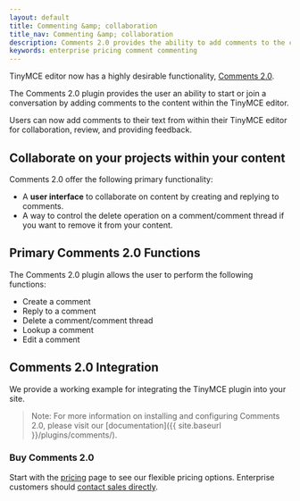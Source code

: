 ```yaml
---
layout: default
title: Commenting &amp; collaboration
title_nav: Commenting &amp; collaboration
description: Comments 2.0 provides the ability to add comments to the content and collaborate with other users for content editing.
keywords: enterprise pricing comment commenting
---
```


TinyMCE editor now has a highly desirable functionality, [Comments 2.0](#commentsdemo).

The Comments 2.0 plugin provides the user an ability to start or join a conversation by adding comments to the content within the TinyMCE editor.

Users can now add comments to their text from within their TinyMCE editor for collaboration, review, and providing feedback.


## Collaborate on your projects within your content

Comments 2.0 offer the following primary functionality:

* A **user interface** to collaborate on content by creating and replying to comments.
* A way to control the delete operation on a comment/comment thread if you want to remove it from your content.

## Primary Comments 2.0 Functions

The Comments 2.0 plugin allows the user to perform the following functions:

* Create a comment
* Reply to a comment
* Delete a comment/comment thread
* Lookup a comment
* Edit a comment

## Comments 2.0 Integration

We provide a working example for integrating the TinyMCE plugin into your site.

> Note: For more information on installing and configuring Comments 2.0, please visit our [documentation]({{ site.baseurl }}/plugins/comments/).

### Buy Comments 2.0

Start with the [pricing](https://www.tiny.cloud/pricing/) page to see our flexible pricing options. Enterprise customers should [contact sales directly](https://www.tinymce.com/pricing/).

<!--Still not sure? Check out the demo below.

 ## Comments 2.0 Demo

In this example, the features in Comments 2.0 are highlighted, including adding a comment, replying to a comment, and deleting a comment. For more information on the other Comments 2.0 configuration options, see the [docs]({{ site.baseurl }}/plugins/comments/comments_2.0).

[Demo coming soon!]-->